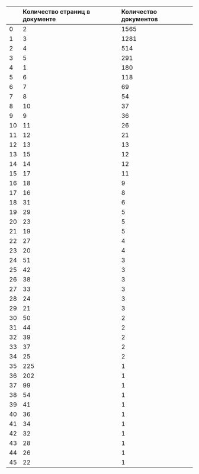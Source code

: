 |  | Количество страниц в документе | Количество документов |
| :--- | :--- | :--- |
| 0 | 2 | 1565 |
| 1 | 3 | 1281 |
| 2 | 4 | 514 |
| 3 | 5 | 291 |
| 4 | 1 | 180 |
| 5 | 6 | 118 |
| 6 | 7 | 69 |
| 7 | 8 | 54 |
| 8 | 10 | 37 |
| 9 | 9 | 36 |
| 10 | 11 | 26 |
| 11 | 12 | 21 |
| 12 | 13 | 13 |
| 13 | 15 | 12 |
| 14 | 14 | 12 |
| 15 | 17 | 11 |
| 16 | 18 | 9 |
| 17 | 16 | 8 |
| 18 | 31 | 6 |
| 19 | 29 | 5 |
| 20 | 23 | 5 |
| 21 | 19 | 5 |
| 22 | 27 | 4 |
| 23 | 20 | 4 |
| 24 | 51 | 3 |
| 25 | 42 | 3 |
| 26 | 38 | 3 |
| 27 | 33 | 3 |
| 28 | 24 | 3 |
| 29 | 21 | 3 |
| 30 | 50 | 2 |
| 31 | 44 | 2 |
| 32 | 39 | 2 |
| 33 | 37 | 2 |
| 34 | 25 | 2 |
| 35 | 225 | 1 |
| 36 | 202 | 1 |
| 37 | 99 | 1 |
| 38 | 54 | 1 |
| 39 | 41 | 1 |
| 40 | 36 | 1 |
| 41 | 34 | 1 |
| 42 | 32 | 1 |
| 43 | 28 | 1 |
| 44 | 26 | 1 |
| 45 | 22 | 1 |
